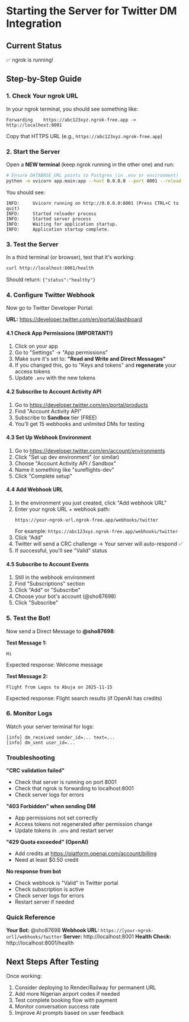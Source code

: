 # Starting the Server for Twitter DM Integration

## Current Status
✅ ngrok is running!

## Step-by-Step Guide

### 1. Check Your ngrok URL
In your ngrok terminal, you should see something like:
```
Forwarding    https://abc123xyz.ngrok-free.app -> http://localhost:8001
```

Copy that HTTPS URL (e.g., `https://abc123xyz.ngrok-free.app`)

### 2. Start the Server

Open a **NEW terminal** (keep ngrok running in the other one) and run:

```bash
# Ensure DATABASE_URL points to Postgres (in .env or environment)
python -m uvicorn app.main:app --host 0.0.0.0 --port 8001 --reload
```

You should see:
```
INFO:     Uvicorn running on http://0.0.0.0:8001 (Press CTRL+C to quit)
INFO:     Started reloader process
INFO:     Started server process
INFO:     Waiting for application startup.
INFO:     Application startup complete.
```

### 3. Test the Server

In a third terminal (or browser), test that it's working:

```bash
curl http://localhost:8001/health
```

Should return: `{"status":"healthy"}`

### 4. Configure Twitter Webhook

Now go to Twitter Developer Portal:

**URL:** https://developer.twitter.com/en/portal/dashboard

#### 4.1 Check App Permissions (IMPORTANT!)
1. Click on your app
2. Go to "Settings" → "App permissions"
3. Make sure it's set to: **"Read and Write and Direct Messages"**
4. If you changed this, go to "Keys and tokens" and **regenerate** your access tokens
5. Update `.env` with the new tokens

#### 4.2 Subscribe to Account Activity API
1. Go to https://developer.twitter.com/en/portal/products
2. Find "Account Activity API"
3. Subscribe to **Sandbox** tier (FREE)
4. You'll get 15 webhooks and unlimited DMs for testing

#### 4.3 Set Up Webhook Environment
1. Go to https://developer.twitter.com/en/account/environments
2. Click "Set up dev environment" (or similar)
3. Choose "Account Activity API / Sandbox"
4. Name it something like "sureflights-dev"
5. Click "Complete setup"

#### 4.4 Add Webhook URL
1. In the environment you just created, click "Add webhook URL"
2. Enter your ngrok URL + webhook path:
   ```
   https://your-ngrok-url.ngrok-free.app/webhooks/twitter
   ```
   For example: `https://abc123xyz.ngrok-free.app/webhooks/twitter`
3. Click "Add"
4. Twitter will send a CRC challenge → Your server will auto-respond ✅
5. If successful, you'll see "Valid" status

#### 4.5 Subscribe to Account Events
1. Still in the webhook environment
2. Find "Subscriptions" section
3. Click "Add" or "Subscribe"
4. Choose your bot's account (@sho87698)
5. Click "Subscribe"

### 5. Test the Bot!

Now send a Direct Message to **@sho87698**:

**Test Message 1:**
```
Hi
```
Expected response: Welcome message

**Test Message 2:**
```
Flight from Lagos to Abuja on 2025-11-15
```
Expected response: Flight search results (if OpenAI has credits)

### 6. Monitor Logs

Watch your server terminal for logs:
```
[info] dm_received sender_id=... text=...
[info] dm_sent user_id=...
```

### Troubleshooting

**"CRC validation failed"**
- Check that server is running on port 8001
- Check that ngrok is forwarding to localhost:8001
- Check server logs for errors

**"403 Forbidden" when sending DM**
- App permissions not set correctly
- Access tokens not regenerated after permission change
- Update tokens in `.env` and restart server

**"429 Quota exceeded" (OpenAI)**
- Add credits at https://platform.openai.com/account/billing
- Need at least $0.50 credit

**No response from bot**
- Check webhook is "Valid" in Twitter portal
- Check subscription is active
- Check server logs for errors
- Restart server if needed

### Quick Reference

**Your Bot:** @sho87698
**Webhook URL:** `https://[your-ngrok-url]/webhooks/twitter`
**Server:** http://localhost:8001
**Health Check:** http://localhost:8001/health

## Next Steps After Testing

Once working:
1. Consider deploying to Render/Railway for permanent URL
2. Add more Nigerian airport codes if needed
3. Test complete booking flow with payment
4. Monitor conversation success rate
5. Improve AI prompts based on user feedback
